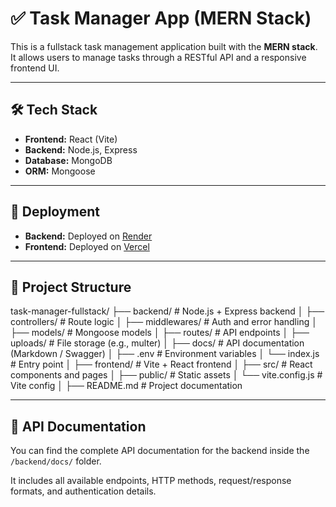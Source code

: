 # ✅ Task Manager App (MERN Stack)

This is a fullstack task management application built with the **MERN stack**. It allows users to manage tasks through a RESTful API and a responsive frontend UI.

---

## 🛠 Tech Stack

- **Frontend:** React (Vite)
- **Backend:** Node.js, Express
- **Database:** MongoDB
- **ORM:** Mongoose

---

## 🚀 Deployment

- **Backend:** Deployed on [Render](https://task-manager-backend-zz8q.onrender.com)
- **Frontend:** Deployed on [Vercel](https://mytaskapp2025.vercel.app/)

---

## 📁 Project Structure
   
task-manager-fullstack/
├── backend/ # Node.js + Express backend
│ ├── controllers/ # Route logic
│ ├── middlewares/ # Auth and error handling
│ ├── models/ # Mongoose models
│ ├── routes/ # API endpoints
│ ├── uploads/ # File storage (e.g., multer)
│ ├── docs/ # API documentation (Markdown / Swagger)
│ ├── .env # Environment variables
│ └── index.js # Entry point
│
├── frontend/ # Vite + React frontend
│ ├── src/ # React components and pages
│ ├── public/ # Static assets
│ └── vite.config.js # Vite config
│
├── README.md # Project documentation



---

## 📄 API Documentation

You can find the complete API documentation for the backend inside the `/backend/docs/` folder.

It includes all available endpoints, HTTP methods, request/response formats, and authentication details.
